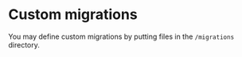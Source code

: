 # Custom migrations

You may define custom migrations by putting files in the `/migrations` directory.
